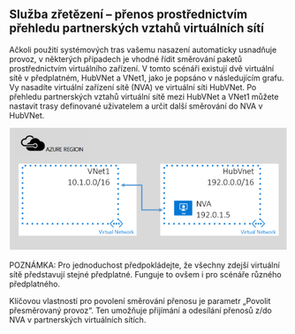 ## Služba zřetězení – přenos prostřednictvím přehledu partnerských vztahů virtuálních sítí

Ačkoli použití systémových tras vašemu nasazení automaticky usnadňuje provoz, v některých případech je vhodné řídit směrování paketů prostřednictvím virtuálního zařízení.
V tomto scénáři existují dvě virtuální sítě v předplatném, HubVNet a VNet1, jako je popsáno v následujícím grafu. Vy nasadíte virtuální zařízení sítě (NVA) ve virtuální síti HubVNet. Po přehledu partnerských vztahů virtuální sítě mezi HubVNet a VNet1 můžete nastavit trasy definované uživatelem a určit další směrování do NVA v HubVNet.

![Přenos NVA](./media/virtual-networks-create-vnetpeering-scenario-transit-include/figure01.PNG)

POZNÁMKA: Pro jednoduchost předpokládejte, že všechny zdejší virtuální sítě představují stejné předplatné. Funguje to ovšem i pro scénáře různého předplatného. 

Klíčovou vlastností pro povolení směrování přenosu je parametr „Povolit přesměrovaný provoz“. Ten umožňuje přijímání a odesílání přenosů z/do NVA v partnerských virtuálních sítích.  


<!--HONumber=Aug16_HO4-->


